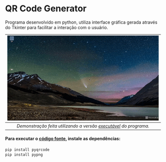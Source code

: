 # QR Code Generator

Programa desenvolvido em python, utiliza interface gráfica gerada através do Tkinter para facilitar a interação com o usuário.


| ![Demonstracao.gif](./image/Demonstracao.gif) | 
|:--:| 
| *Demonstração feita utilizando a versão [executável](https://github.com/mvarocha/QR_Code_Generator/raw/main/code/Execut%C3%A1vel.rar) do programa.* |


#### Para executar o [código fonte](./code/QR.pyw), instale as dependências:
```
pip install pyqrcode
pip install pypng
```
